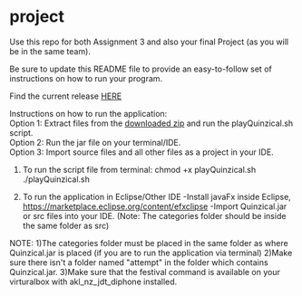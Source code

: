 # project

Use this repo for both Assignment 3 and also your final Project (as you will be in the same team). 

Be sure to update this README file to provide an easy-to-follow set of instructions on how to run your program. 

Find the current release [HERE](https://github.com/SOFTENG206-2020/assignment-3-and-project-team-05/releases/tag/1.0)

Instructions on how to run the application:\
Option 1: Extract files from the [downloaded zip](https://github.com/SOFTENG206-2020/assignment-3-and-project-team-05/releases/tag/1.0) and run the playQuinzical.sh script.\
Option 2: Run the jar file on your terminal/IDE.\
Option 3: Import source files and all other files as a project in your IDE.

1) To run the script file from terminal:
  chmod +x playQuinzical.sh
  ./playQuinzical.sh
  
2) To run the application in Eclipse/Other IDE
   -Install javaFx inside Eclipse, https://marketplace.eclipse.org/content/efxclipse
   -Import Quinzical.jar or src files into your IDE. (Note: The categories folder should be inside the same folder as src)
   
NOTE: 
1)The categories folder must be placed in the same folder as where Quinzical.jar is placed (if you are to run the application via terminal) 
2)Make sure there isn't a folder named "attempt" in the folder which contains Quinzical.jar.
3)Make sure that the festival command is available on your virturalbox with akl_nz_jdt_diphone installed.


